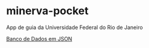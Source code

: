 # minerva-pocket
App de guia da Universidade Federal do Rio de Janeiro

<a target="_blank" href="https://devmobufrj.github.io/minerva-pocket/minerva-pocket-database.json">Banco de Dados em JSON</a>

